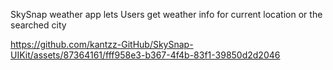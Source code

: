 SkySnap weather app lets Users get weather info for current location or the searched city

https://github.com/kantzz-GitHub/SkySnap-UIKit/assets/87364161/fff958e3-b367-4f4b-83f1-39850d2d2046

